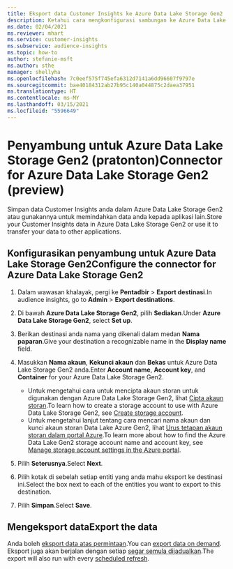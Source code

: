 ```yaml
---
title: Eksport data Customer Insights ke Azure Data Lake Storage Gen2
description: Ketahui cara mengkonfigurasi sambungan ke Azure Data Lake Storage Gen2.
ms.date: 02/04/2021
ms.reviewer: mhart
ms.service: customer-insights
ms.subservice: audience-insights
ms.topic: how-to
author: stefanie-msft
ms.author: sthe
manager: shellyha
ms.openlocfilehash: 7c0eef575f745efa6312d7141a6dd96607f9797e
ms.sourcegitcommit: bae40184312ab27b95c140a044875c2daea37951
ms.translationtype: HT
ms.contentlocale: ms-MY
ms.lasthandoff: 03/15/2021
ms.locfileid: "5596649"
---
```

# <a name="connector-for-azure-data-lake-storage-gen2-preview"></a><span data-ttu-id="c19e5-103">Penyambung untuk Azure Data Lake Storage Gen2 (pratonton)</span><span class="sxs-lookup"><span data-stu-id="c19e5-103">Connector for Azure Data Lake Storage Gen2 (preview)</span></span>

<span data-ttu-id="c19e5-104">Simpan data Customer Insights anda dalam Azure Data Lake Storage Gen2 atau gunakannya untuk memindahkan data anda kepada aplikasi lain.</span><span class="sxs-lookup"><span data-stu-id="c19e5-104">Store your Customer Insights data in Azure Data Lake Storage Gen2 or use it to transfer your data to other applications.</span></span>

## <a name="configure-the-connector-for-azure-data-lake-storage-gen2"></a><span data-ttu-id="c19e5-105">Konfigurasikan penyambung untuk Azure Data Lake Storage Gen2</span><span class="sxs-lookup"><span data-stu-id="c19e5-105">Configure the connector for Azure Data Lake Storage Gen2</span></span>

1. <span data-ttu-id="c19e5-106">Dalam wawasan khalayak, pergi ke **Pentadbir** > **Export destinasi**.</span><span class="sxs-lookup"><span data-stu-id="c19e5-106">In audience insights, go to **Admin** > **Export destinations**.</span></span>

1. <span data-ttu-id="c19e5-107">Di bawah **Azure Data Lake Storage Gen2**, pilih **Sediakan**.</span><span class="sxs-lookup"><span data-stu-id="c19e5-107">Under **Azure Data Lake Storage Gen2**, select **Set up**.</span></span>

1. <span data-ttu-id="c19e5-108">Berikan destinasi anda nama yang dikenali dalam medan **Nama paparan**.</span><span class="sxs-lookup"><span data-stu-id="c19e5-108">Give your destination a recognizable name in the **Display name** field.</span></span>

1. <span data-ttu-id="c19e5-109">Masukkan **Nama akaun**, **Kekunci akaun** dan **Bekas** untuk Azure Data Lake Storage Gen2 anda.</span><span class="sxs-lookup"><span data-stu-id="c19e5-109">Enter **Account name**, **Account key**, and **Container** for your Azure Data Lake Storage Gen2.</span></span>
    - <span data-ttu-id="c19e5-110">Untuk mengetahui cara untuk mencipta akaun storan untuk digunakan dengan Azure Data Lake Storage Gen2, lihat [Cipta akaun storan](/azure/storage/blobs/create-data-lake-storage-account).</span><span class="sxs-lookup"><span data-stu-id="c19e5-110">To learn how to create a storage account to use with Azure Data Lake Storage Gen2, see [Create storage account](/azure/storage/blobs/create-data-lake-storage-account).</span></span> 
    - <span data-ttu-id="c19e5-111">Untuk mengetahui lanjut tentang cara mencari nama akaun dan kunci akaun storan Data Lake Azure Gen2, lihat [Urus tetapan akaun storan dalam portal Azure](/azure/storage/common/storage-account-manage).</span><span class="sxs-lookup"><span data-stu-id="c19e5-111">To learn more about how to find the Azure Data Lake Gen2 storage account name and account key, see [Manage storage account settings in the Azure portal](/azure/storage/common/storage-account-manage).</span></span>

1. <span data-ttu-id="c19e5-112">Pilih **Seterusnya**.</span><span class="sxs-lookup"><span data-stu-id="c19e5-112">Select **Next**.</span></span>

1. <span data-ttu-id="c19e5-113">Pilih kotak di sebelah setiap entiti yang anda mahu eksport ke destinasi ini.</span><span class="sxs-lookup"><span data-stu-id="c19e5-113">Select the box next to each of the entities you want to export to this destination.</span></span>

1. <span data-ttu-id="c19e5-114">Pilih **Simpan**.</span><span class="sxs-lookup"><span data-stu-id="c19e5-114">Select **Save**.</span></span>

## <a name="export-the-data"></a><span data-ttu-id="c19e5-115">Mengeksport data</span><span class="sxs-lookup"><span data-stu-id="c19e5-115">Export the data</span></span>

<span data-ttu-id="c19e5-116">Anda boleh [eksport data atas permintaan](export-destinations.md#export-data-on-demand).</span><span class="sxs-lookup"><span data-stu-id="c19e5-116">You can [export data on demand](export-destinations.md#export-data-on-demand).</span></span> <span data-ttu-id="c19e5-117">Eksport juga akan berjalan dengan setiap [segar semula dijadualkan](system.md#schedule-tab).</span><span class="sxs-lookup"><span data-stu-id="c19e5-117">The export will also run with every [scheduled refresh](system.md#schedule-tab).</span></span>